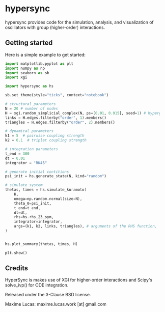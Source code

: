 # hypersync

hypersync provides code for the simulation, analysis, and visualization of oscillators with group (higher-order) interactions.


## Getting started

Here is a simple example to get started:

```python
import matplotlib.pyplot as plt
import numpy as np
import seaborn as sb
import xgi

import hypersync as hs

sb.set_theme(style="ticks", context="notebook")

# structural parameters 
N = 20 # number of nodes
H = xgi.random_simplicial_complex(N, ps=[0.01, 0.015], seed=1) # hypergraph
links = H.edges.filterby("order", 1).members()
triangles = H.edges.filterby("order", 2).members()

# dynamical parameters
k1 = 5  # pairwise coupling strength
k2 = 0.1  # triplet coupling strength

# integration parameters
t_end = 300
dt = 0.01
integrator = "RK45"

# generate initial contitions
psi_init = hs.generate_state(N, kind="random")

# simulate system
thetas, times = hs.simulate_kuramoto(
    H,
    omega=np.random.normal(size=N),
    theta_0=psi_init,
    t_end=t_end,
    dt=dt,
    rhs=hs.rhs_23_sym, 
    integrator=integrator,
    args=(k1, k2, links, triangles), # arguments of the RHS function,
)


hs.plot_summary(thetas, times, H)

plt.show()
```

## Credits

HyperSync is makes use of XGI for higher-order interactions and Scipy's solve_ivp() for ODE integration.

Released under the 3-Clause BSD license.

Maxime Lucas: maxime.lucas.work [at] gmail.com